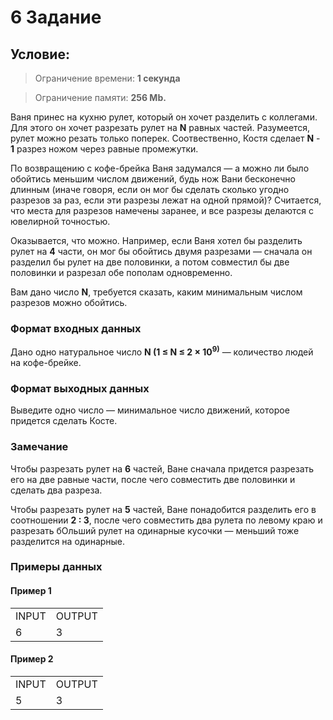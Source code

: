 # 6 Задание

## Условие:

> Ограничение времени: **1 секунда**

> Ограничение памяти: **256 Mb.**

Ваня принес на кухню рулет, который он хочет разделить с коллегами. Для этого он хочет разрезать рулет на **N** равных
частей. Разумеется, рулет можно резать только поперек. Соотвественно, Костя сделает **N** - **1** разрез ножом через
равные промежутки.

По возвращению с кофе-брейка Ваня задумался — а можно ли было обойтись меньшим числом движений, будь нож Вани бесконечно
длинным (иначе говоря, если он мог бы сделать сколько угодно разрезов за раз, если эти разрезы лежат на одной прямой)?
Считается, что места для разрезов намечены заранее, и все разрезы делаются с ювелирной точностью.

Оказывается, что можно. Например, если Ваня хотел бы разделить рулет на **4** части, он мог бы обойтись двумя разрезами
— сначала он разделил бы рулет на две половинки, а потом совместил бы две половинки и разрезал обе пополам одновременно.

Вам дано число **N**, требуется сказать, каким минимальным числом разрезов можно обойтись.

### Формат входных данных

Дано одно натуральное число
**N (1 ≤ N ≤ 2 × 10<sup>9)** — количество людей на кофе-брейке.

### Формат выходных данных

Выведите одно число — минимальное число движений, которое придется сделать Косте.

### Замечание

Чтобы разрезать рулет на **6** частей, Ване сначала придется разрезать его на две равные части, после чего совместить
две половинки и сделать два разреза.

Чтобы разрезать рулет на **5** частей, Ване понадобится разделить его в соотношении **2 : 3**, после чего совместить два
рулета по левому краю и разрезать бОльший рулет на одинарные кусочки — меньший тоже разделится на одинарные.

### Примеры данных

#### Пример 1

<table>
    <tr>
        <td>INPUT</td>
        <td>OUTPUT</td>
    </tr>
    <tr>
        <td>6</td>
        <td>3</td>
    </tr>
</table>

#### Пример 2

<table>
    <tr>
        <td>INPUT</td>
        <td>OUTPUT</td>
    </tr>
    <tr>
        <td>5</td>
        <td>3</td>
    </tr>
</table>